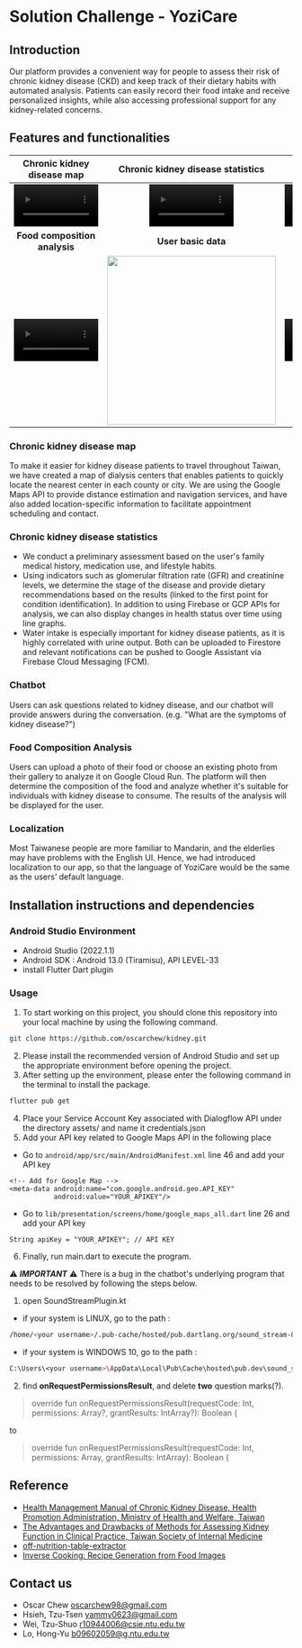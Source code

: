 # Solution Challenge - YoziCare
## Introduction
Our platform provides a convenient way for people to assess their risk of chronic kidney disease (CKD) and keep track of their dietary habits with automated analysis. Patients can easily record their food intake and receive personalized insights, while also accessing professional support for any kidney-related concerns.

## Features and functionalities

| Chronic kidney disease map | Chronic kidney disease statistics | Chatbot |
| :--: | :--: | :--: |
| <video src='https://github.com/oscarchew/kidney/assets/100932226/28a11d97-c757-48cd-bc40-ea42360e9228' width=150/> | <video src='https://github.com/oscarchew/kidney/assets/100932226/1e2aa5cf-f960-4d22-8669-c06772ff4890' width=150/> | <video src='https://github.com/oscarchew/kidney/assets/100932226/d177fe2f-9631-41cf-8024-fa62378826d7' width=150/> |
| **Food composition analysis** | **User basic data** | **Localization** |
| <video src='https://github.com/oscarchew/kidney/assets/100932226/0b11ae08-f180-429e-b86b-c6bad0f08718' width=150/> | <img src='https://github.com/oscarchew/kidney/assets/100932226/c51ac38b-fbb8-4da8-a956-2c1e0cf78af9' width=300/> | <video src='https://github.com/oscarchew/kidney/assets/100932226/a0ceab85-a0ac-427a-818e-36cfac2e23c4' width=150/> |

### Chronic kidney disease map

To make it easier for kidney disease patients to travel throughout Taiwan, we have created a map of dialysis centers that enables patients to quickly locate the nearest center in each county or city. We are using the Google Maps API to provide distance estimation and navigation services, and have also added location-specific information to facilitate appointment scheduling and contact.

### Chronic kidney disease statistics
- We conduct a preliminary assessment based on the user's family medical history, medication use, and lifestyle habits.
- Using indicators such as glomerular filtration rate (GFR) and creatinine levels, we determine the stage of the disease and provide dietary recommendations based on the results (linked to the first point for condition identification). In addition to using Firebase or GCP APIs for analysis, we can also display changes in health status over time using line graphs.
- Water intake is especially important for kidney disease patients, as it is highly correlated with urine output. Both can be uploaded to Firestore and relevant notifications can be pushed to Google Assistant via Firebase Cloud Messaging (FCM).

### Chatbot

Users can ask questions related to kidney disease, and our chatbot will provide answers during the conversation. (e.g. "What are the symptoms of kidney disease?")

### Food Composition Analysis

Users can upload a photo of their food or choose an existing photo from their gallery to analyze it on Google Cloud Run. The platform will then determine the composition of the food and analyze whether it's suitable for individuals with kidney disease to consume. The results of the analysis will be displayed for the user.

### Localization

Most Taiwanese people are more familiar to Mandarin, and the elderlies may have problems with the English UI. Hence, we had introduced localization to our app, so that the language of YoziCare would be the same as the users’ default language.

## Installation instructions and dependencies

### Android Studio Environment

- Android Studio (2022.1.1)
- Android SDK : Android 13.0 (Tiramisu), API LEVEL-33
- install Flutter Dart plugin 

### Usage

1. To start working on this project, you should clone this repository into your local machine by using the following command.
```bash
git clone https://github.com/oscarchew/kidney.git
```

2. Please install the recommended version of Android Studio and set up the appropriate environment before opening the project.
3. After setting up the environment, please enter the following command in the terminal to install the package.
```bash
flutter pub get
```
4. Place your Service Account Key associated with Dialogflow API under the directory assets/ and name it credentials.json
5. Add your API key related to Google Maps API in the following place
- Go to `android/app/src/main/AndroidManifest.xml` line 46 and add your API key
```
<!-- Add for Google Map -->
<meta-data android:name="com.google.android.geo.API_KEY"
           android:value="YOUR_APIKEY"/>
```
- Go to `lib/presentation/screens/home/google_maps_all.dart` line 26 and add your API key

```
String apiKey = "YOUR_APIKEY"; // API KEY
```

6. Finally, run main.dart to execute the program. 

⚠️ ***IMPORTANT*** ⚠️
There is a bug in the chatbot's underlying program that needs to be resolved by following the steps below.
1. open SoundStreamPlugin.kt
- if your system is LINUX, go to the path : 
```bash
/home/<your username>/.pub-cache/hosted/pub.dartlang.org/sound_stream-0.3.0/android/src/main/kotlin/vn/casperpas/sound_stream/SoundStreamPlugin.kt
```
- if your system is WINDOWS 10, go to the path : 
```bash
C:\Users\<your username>\AppData\Local\Pub\Cache\hosted\pub.dev\sound_stream-0.3.0\android\src\main\kotlin\vn\casperpas\sound_stream\SoundStreamplugin.kt
```
2. find **onRequestPermissionsResult**, and delete **two** question marks(?).

> override fun onRequestPermissionsResult(requestCode: Int, permissions: Array<out String>?, grantResults: IntArray?): Boolean {

to 

> override fun onRequestPermissionsResult(requestCode: Int, permissions: Array<out String>, grantResults: IntArray): Boolean {

## Reference
- [Health Management Manual of Chronic Kidney Disease, Health Promotion Administration, Ministry of Health and Welfare, Taiwan](https://www.hpa.gov.tw/File/Attach/6639/File_6234.pdf)
- [The Advantages and Drawbacks of Methods for Assessing Kidney Function in Clinical Practice, Taiwan Society of Internal Medicine](http://www.tsim.org.tw/journal/jour23-1/05.PDF)
- [off-nutrition-table-extractor](https://github.com/openfoodfacts/off-nutrition-table-extractor)
- [Inverse Cooking: Recipe Generation from Food Images](https://github.com/facebookresearch/inversecooking)

## Contact us
- Oscar Chew oscarchew98@gmail.com
- Hsieh, Tzu-Tsen yammy0623@gmail.com
- Wei, Tzu-Shuo r10944006@csie.ntu.edu.tw
- Lo, Hong-Yu b09602059@g.ntu.edu.tw



